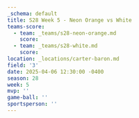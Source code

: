 ```yaml
---
_schema: default
title: S28 Week 5 - Neon Orange vs White
teams-score:
  - team: _teams/s28-neon-orange.md
    score:
  - team: _teams/s28-white.md
    score:
location: _locations/carter-baron.md
field: '3'
date: 2025-04-06 12:30:00 -0400
season: 28
week: 5
mvp: ''
game-ball: ''
sportsperson: ''
---
```

